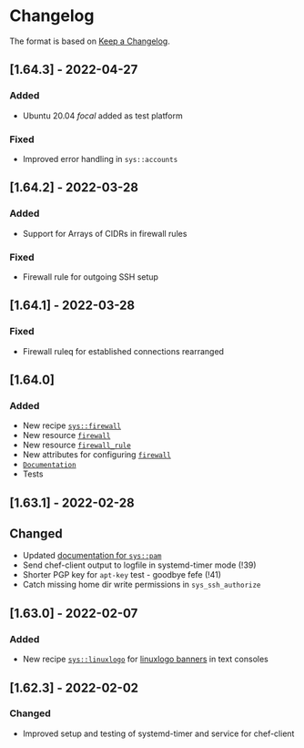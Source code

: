 # Changelog

The format is based on [Keep a Changelog](https://keepachangelog.com/en/1.0.0/).

## [1.64.3] - 2022-04-27

### Added
- Ubuntu 20.04 *focal* added as test platform

### Fixed
- Improved error handling in `sys::accounts`

## [1.64.2] - 2022-03-28

### Added
- Support for Arrays of CIDRs in firewall rules

### Fixed
- Firewall rule for outgoing SSH setup

## [1.64.1] - 2022-03-28

### Fixed
- Firewall ruleq for established connections rearranged

## [1.64.0]

### Added
- New recipe [`sys::firewall`](recipes/firewall.rb)
- New resource [`firewall`](resources/firewall_rule.rb)
- New resource [`firewall_rule`](resources/firewall_rule.rb)
- New attributes for configuring [`firewall`](attributes/firewall.rb)
- [`Documentation`](documents/firewall.md)
- Tests

## [1.63.1] - 2022-02-28

## Changed
- Updated [documentation for `sys::pam`](documents/pam.md)
- Send chef-client output to logfile in systemd-timer mode (!39)
- Shorter PGP key for `apt-key` test - goodbye fefe (!41)
- Catch missing home dir write permissions in `sys_ssh_authorize`

## [1.63.0] - 2022-02-07

### Added
- New recipe [`sys::linuxlogo`](recipes/linuxlogo.rb) for
  [linuxlogo banners](documents/linuxlogo.md) in text consoles

## [1.62.3] - 2022-02-02

### Changed
- Improved setup and testing of systemd-timer and service
  for chef-client
